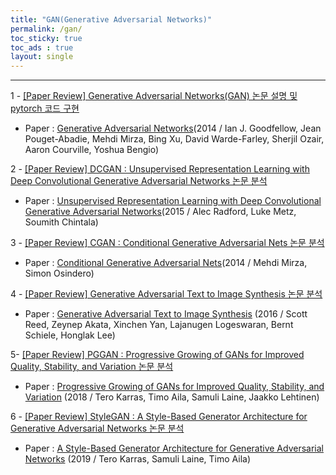 ```yaml
---
title: "GAN(Generative Adversarial Networks)"
permalink: /gan/
toc_sticky: true
toc_ads : true
layout: single
---
```

  

---

1 - [[Paper Review] Generative Adversarial Networks(GAN) 논문 설명 및 pytorch 코드 구현](https://happy-jihye.github.io/gan/gan-1/)
- Paper : [Generative Adversarial Networks](https://arxiv.org/abs/1406.2661)(2014 / Ian J. Goodfellow, Jean Pouget-Abadie, Mehdi Mirza, Bing Xu, David Warde-Farley, Sherjil Ozair, Aaron Courville, Yoshua Bengio)

2 - [[Paper Review] DCGAN : Unsupervised Representation Learning with Deep Convolutional Generative Adversarial Networks 논문 분석](https://happy-jihye.github.io/gan/gan-2/)
- Paper : [Unsupervised Representation Learning with Deep Convolutional Generative Adversarial Networks](https://arxiv.org/abs/1511.06434)(2015 / Alec Radford, Luke Metz, Soumith Chintala)

3 - [[Paper Review] CGAN : Conditional Generative Adversarial Nets 논문 분석](https://happy-jihye.github.io/gan/gan-3/)
- Paper : [Conditional Generative Adversarial Nets](https://arxiv.org/abs/1411.1784)(2014 / Mehdi Mirza, Simon Osindero)

4 - [[Paper Review] Generative Adversarial Text to Image Synthesis 논문 분석](https://happy-jihye.github.io/gan/gan-4/)
- Paper : [Generative Adversarial Text to Image Synthesis](https://arxiv.org/abs/1605.05396)
    (2016 / Scott Reed, Zeynep Akata, Xinchen Yan, Lajanugen Logeswaran, Bernt Schiele, Honglak Lee)

5- [[Paper Review] PGGAN : Progressive Growing of GANs for Improved Quality, Stability, and Variation 논문 분석](https://happy-jihye.github.io/gan/gan-5/)
- Paper : [Progressive Growing of GANs for Improved Quality, Stability, and Variation](https://arxiv.org/abs/1710.10196)
    (2018 / Tero Karras, Timo Aila, Samuli Laine, Jaakko Lehtinen)

6 - [[Paper Review] StyleGAN : A Style-Based Generator Architecture for Generative Adversarial Networks 논문 분석](https://happy-jihye.github.io/gan/gan-6/)
- Paper : [A Style-Based Generator Architecture for Generative Adversarial Networks](https://arxiv.org/abs/1812.04948)
          (2019 / Tero Karras, Samuli Laine, Timo Aila)